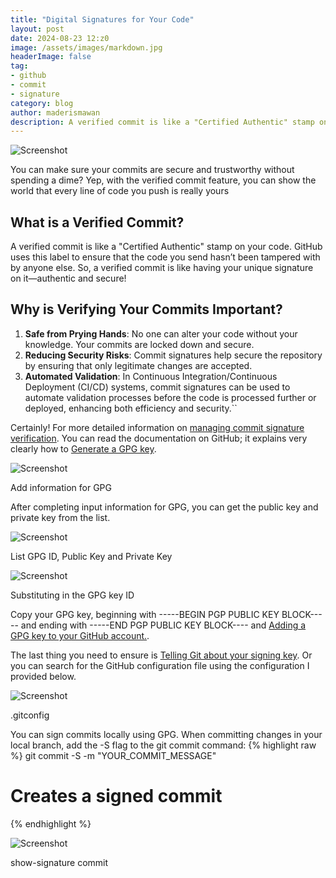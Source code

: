 ```yaml
---
title: "Digital Signatures for Your Code"
layout: post
date: 2024-08-23 12:z0
image: /assets/images/markdown.jpg
headerImage: false
tag:
- github
- commit
- signature
category: blog
author: maderismawan
description: A verified commit is like a "Certified Authentic" stamp on your code
---
```


![Screenshot]({{site.url}}/assets/images/blogs/verified-commit/image.png)

You can make sure your commits are secure and trustworthy without spending a dime? Yep, with the verified commit feature, you can show the world that every line of code you push is really yours

## What is a Verified Commit?
A verified commit is like a "Certified Authentic" stamp on your code. GitHub uses this label to ensure that the code you send hasn’t been tampered with by anyone else. So, a verified commit is like having your unique signature on it—authentic and secure!

## Why is Verifying Your Commits Important?
1. **Safe from Prying Hands**: No one can alter your code without your knowledge. Your commits are locked down and secure.
2. **Reducing Security Risks**: Commit signatures help secure the repository by ensuring that only legitimate changes are accepted.
3. **Automated Validation**: In Continuous Integration/Continuous Deployment (CI/CD) systems, commit signatures can be used to automate validation processes before the code is processed further or deployed, enhancing both efficiency and security.``

Certainly! For more detailed information on [managing commit signature verification](https://docs.github.com/en/authentication/managing-commit-signature-verification). You can read the documentation on GitHub; it explains very clearly how to [Generate a GPG key](https://docs.github.com/en/authentication/managing-commit-signature-verification/generating-a-new-gpg-key).

![Screenshot]({{site.url}}/assets/images/blogs/verified-commit/add-information.png)
<figcaption >Add information for GPG</figcaption>

After completing input information for GPG, you can get the public key and private key from the list.

![Screenshot]({{site.url}}/assets/images/blogs/verified-commit/list-gpg.png)
<figcaption >List GPG ID, Public Key and Private Key</figcaption>

![Screenshot]({{site.url}}/assets/images/blogs/verified-commit/export-gpg.png)
<figcaption >Substituting in the GPG key ID</figcaption>

Copy your GPG key, beginning with -----BEGIN PGP PUBLIC KEY BLOCK----- and ending with -----END PGP PUBLIC KEY BLOCK---- and [Adding a GPG key to your GitHub account.](https://docs.github.com/en/authentication/managing-commit-signature-veaification/adding-a-gpg-key-to-your-github-account).

The last thing you need to ensure is [Telling Git about your signing key](https://docs.github.com/en/authentication/managing-commit-signature-verification/telling-git-about-your-signing-key#telling-git-about-your-gpg-key). Or you can search for the GitHub configuration file using the configuration I provided below.

![Screenshot]({{site.url}}/assets/images/blogs/verified-commit/gitconfig.png)
<figcaption >.gitconfig</figcaption>

You can sign commits locally using GPG. When committing changes in your local branch, add the -S flag to the git commit command:
{% highlight raw %}
git commit -S -m "YOUR_COMMIT_MESSAGE"
# Creates a signed commit
{% endhighlight %}

![Screenshot]({{site.url}}/assets/images/blogs/verified-commit/show-commit.png)
<figcaption >show-signature commit</figcaption>




